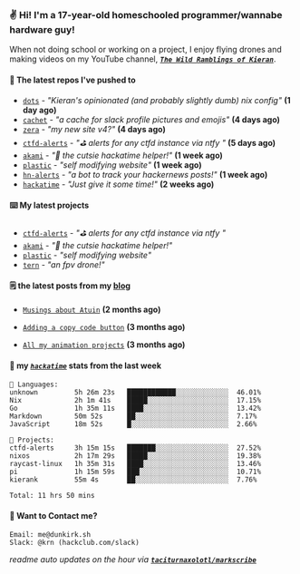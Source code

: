 ### ✌️ Hi! I'm a 17-year-old homeschooled programmer/wannabe hardware guy!

When not doing school or working on a project, I enjoy flying drones and making videos on my YouTube channel, [**_`The Wild Ramblings of Kieran`_**](https://youtube.com/@kieran.rambles).

#### 👷 The latest repos I've pushed to

- [`dots`](https://github.com/taciturnaxolotl/dots) - _"Kieran's opinionated (and probably slightly dumb) nix config"_ **(1 day ago)**
- [`cachet`](https://github.com/taciturnaxolotl/cachet) - _"a cache for slack profile pictures and emojis"_ **(4 days ago)**
- [`zera`](https://github.com/taciturnaxolotl/zera) - _"my new site v4?"_ **(4 days ago)**
- [`ctfd-alerts`](https://github.com/taciturnaxolotl/ctfd-alerts) - _"⛳ alerts for any ctfd instance via ntfy "_ **(5 days ago)**
- [`akami`](https://github.com/taciturnaxolotl/akami) - _"🌷 the cutsie hackatime helper!"_ **(1 week ago)**
- [`plastic`](https://github.com/taciturnaxolotl/plastic) - _"self modifying website"_ **(1 week ago)**
- [`hn-alerts`](https://github.com/taciturnaxolotl/hn-alerts) - _"a bot to track your hackernews posts!"_ **(1 week ago)**
- [`hackatime`](https://github.com/hackclub/hackatime) - _"Just give it some time!"_ **(2 weeks ago)**

#### ⌨️ My latest projects

- [`ctfd-alerts`](https://github.com/taciturnaxolotl/ctfd-alerts) - _"⛳ alerts for any ctfd instance via ntfy "_
- [`akami`](https://github.com/taciturnaxolotl/akami) - _"🌷 the cutsie hackatime helper!"_
- [`plastic`](https://github.com/taciturnaxolotl/plastic) - _"self modifying website"_
- [`tern`](https://github.com/taciturnaxolotl/tern) - _"an fpv drone!"_

#### 🗒️ the latest posts from my [blog](https://dunkirk.sh)

- [`Musings about Atuin`](https://dunkirk.sh/blog/atuin/) **(2 months ago)**

- [`Adding a copy code button`](https://dunkirk.sh/blog/adding-a-copy-button/) **(3 months ago)**

- [`All my animation projects`](https://dunkirk.sh/blog/my-animations/) **(3 months ago)**



#### 📡 my [_`hackatime`_](https://waka.hackclub.com) stats from the last week

```text
💾 Languages:
unknown         5h 26m 23s   ████████████░░░░░░░░░░░░░  46.01%
Nix             2h 1m 41s    █████░░░░░░░░░░░░░░░░░░░░  17.15%
Go              1h 35m 11s   ████░░░░░░░░░░░░░░░░░░░░░  13.42%
Markdown        50m 52s      ██░░░░░░░░░░░░░░░░░░░░░░░  7.17%
JavaScript      18m 52s      █░░░░░░░░░░░░░░░░░░░░░░░░  2.66%

💼 Projects:
ctfd-alerts     3h 15m 15s   ███████░░░░░░░░░░░░░░░░░░  27.52%
nixos           2h 17m 29s   █████░░░░░░░░░░░░░░░░░░░░  19.38%
raycast-linux   1h 35m 31s   ████░░░░░░░░░░░░░░░░░░░░░  13.46%
pi              1h 15m 59s   ███░░░░░░░░░░░░░░░░░░░░░░  10.71%
kierank         55m 4s       ██░░░░░░░░░░░░░░░░░░░░░░░  7.76%

Total: 11 hrs 50 mins
```

#### 📮 Want to Contact me?

```text
Email: me@dunkirk.sh
Slack: @krn (hackclub.com/slack)
```

_readme auto updates on the hour via [**`taciturnaxolotl/markscribe`**](https://github.com/taciturnaxolotl/markscribe)_

